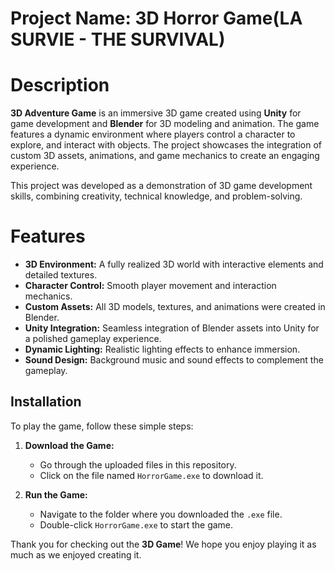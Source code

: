 # Project Name: 3D Horror Game(LA SURVIE - THE SURVIVAL)

# Description
**3D Adventure Game** is an immersive 3D game created using **Unity** for game development and **Blender** for 3D modeling and animation. The game features a dynamic environment where players control a character to explore, and interact with objects. The project showcases the integration of custom 3D assets, animations, and game mechanics to create an engaging experience.

This project was developed as a demonstration of 3D game development skills, combining creativity, technical knowledge, and problem-solving.

# Features
- **3D Environment:** A fully realized 3D world with interactive elements and detailed textures.
- **Character Control:** Smooth player movement and interaction mechanics.
- **Custom Assets:** All 3D models, textures, and animations were created in Blender.
- **Unity Integration:** Seamless integration of Blender assets into Unity for a polished gameplay experience.
- **Dynamic Lighting:** Realistic lighting effects to enhance immersion.
- **Sound Design:** Background music and sound effects to complement the gameplay.

## Installation

To play the game, follow these simple steps:

1. **Download the Game:**
   - Go through the uploaded files in this repository.
   - Click on the file named `HorrorGame.exe` to download it.

2. **Run the Game:**
   - Navigate to the folder where you downloaded the `.exe` file.
   - Double-click `HorrorGame.exe` to start the game.
  


Thank you for checking out the **3D Game**! We hope you enjoy playing it as much as we enjoyed creating it.
